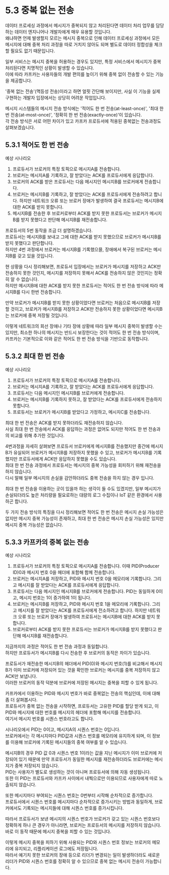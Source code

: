 # 5.3 중복 없는 전송


데이터 프로세싱 과정에서 메시지가 중복되지 않고 처리된다면 데이터 처리 업무를 담당하는 데이터 엔지니어나 개발자에게 매우 유용할 것입니다.  
왜냐하면 언제 발생할지 모르는 메시지 중복으로 인해 데이터 프로세싱 과정에서 모든 메시지에 대해 중복 처리 과정을 따로 거치지 않아도 되며 별도로 데이터 정합성을 체크할 필요도 없기 때문입니다.  

일부 서비스는 메시지 중복을 허용하는 경우도 있지만, 특정 서비스에서 메시지가 중복 처리된다면 치명적인 상황이 발생할 수 있습니다.  
이에 따라 카프카는 사용자들의 개발 편의를 높이기 위해 중복 없이 전송할 수 있는 기능을 제공합니다.  

'중복 없는 전송'(멱등성 전송)이라고 하면 얼핏 간단해 보이지만, 사실 이 기능을 실제 구현하는 개발자 입장에서는 상당히 어려운 작업입니다.  

메시지 시스템들의 메시지 전송 방식에는 '적어도 한 번 전송(at-least-once)', '최대 한 번 전송(at-most-once)', '정확히 한 번 전송(exactly-once)'이 있습니다.  
각 전송 방식은 서로 어떤 차이가 있고 카프카 프로듀서에 적용된 중복없는 전송과정도 살펴보겠습니다.  

## 5.3.1 적어도 한 번 전송

예상 시나리오  

1. 프로듀서가 브로커의 특정 토픽으로 메시지A를 전송합니다.  
2. 브로커는 메시지A를 기록하고, 잘 받았다는 ACK를 프로듀서에게 응답합니다.  
3. 브로커의 ACK를 받은 프로듀서는 다음 메시지인 메시지B를 브로커에게 전송합니다.  
4. 브로커는 메시지B를 기록하고, 잘 받았다는 ACK를 프로듀서에게 전송하려고 합니다. 하지만 네트워크 오류 또는 브로커 장애가 발생하여 결국 프로듀서는 메시지B에 대한 ACK를 받지 못합니다.  
5. 메시지B를 전송한 후 브로커로부터 ACK를 받지 못한 프로듀서는 브로커가 메시지B를 받지 못했다고 판단해 메시지B를 재전송합니다.  

프로듀서의 5번 동작을 조금 더 설명하겠습니다.  
프로듀서는 메시지B를 보내고 그에 대한 ACK를 받지 못했으므로 브로커가 메시지B를 받지 못했다고 판단합니다.  
하지만 4번 과정에서 브로커는 메시지B를 기록했으믈, 장애에서 복구된 브로커는 메시지B를 갖고 있을 것입니다.

현 상황을 다시 정리해보면, 프로듀서 입장에서는 브로커가 메시지를 저장하고 ACK만 전송하지 못한 것인지, 메시지를 저장하지 못해서 ACK를 전송하지 않은 것인지는 정확히 알 수 없습니다.  
하지만 메시지B에 대한 ACK를 받지 못한 프로듀서는 적어도 한 번 전송 방식에 따라 메시지B를 다시 한번 전송합니다.  

만약 브로커가 메시지B를 받지 못한 상황이었다면 브로커는 처음으로 메시지B를 저장할 것이고, 브로커가 메시지B를 저장하고 ACK만 전송하지 못한 상황이었다면 메시지B는 브로커에 중복 저장될 것입니다.  

이렇게 네트워크의 회선 장애나 기타 장애 상황에 따라 일부 메시지 중복이 발생할 수는 있지만, 최소한 하나의 메시지는 반드시 보장한다는 것이 적어도 한 번 전송 방식이며, 카프카는 기본적으로 이와 같은 적어도 한 번 전송 방식을 기반으로 동작합니다.  

## 5.3.2 최대 한 번 전송

예상 시나리오  

1. 프로듀서가 브로커의 특정 토픽으로 메시지A를 전송합니다.  
2. 브로커는 메시지A를 기록하고, 잘 받았다는 ACK를 프로듀서에게 응답합니다.  
3. 프로듀서는 다음 메시지인 메시지B를 브로커에게 전송합니다.  
4. 브로커는 메시지B를 기록하지 못하고, 잘 받았다는 ACK를 프로듀서에게 전송하지 못합니다.  
5. 프로듀서는 브로커가 메시지B를 받았다고 가정하고, 메시지C를 전송합니다.  

최대 한 번 전송은 ACK를 받지 못하더라도 재전송하지 않습니다.  
사실 최대 한 번 전송에서 ACK를 응답하는 과정은 없어도 되지만 적어도 한 번 전송과의 비교를 위해 추가한 것입니다.  

4번과정을 자세히 살펴보면 프로듀서 브로커에게 메시지B를 전송했지만 중간에 메시지B가 유실되어 브로커가 메시지B를 저장하지 못했을 수 있고, 브로커가 메시지B를 기록했지만 프로듀서에게 ACK만 응답하지 못했을 수도 있습니다.  
최대 한 번 전송 과정에서 프로듀서는 메시지의 중복 가능성을 회피하기 위해 재전송을 하지 않습니다.  
다시 말해 일부 메시지의 손실을 감안하더라도 중복 전송을 하지 않는 경우 입니다.  

최대 한 번 전송을 이용하는 곳이 있을까 하는 생각이 들 수도 있겠지만, 일부 메시지가 손실되더라도 높은 처리량을 필요로하는 대량의 로그 수집이나 IoT 같은 환경에서 사용하곤 합니다.  

두 가지 전송 방식의 특징을 다시 정리해보면 적어도 한 번 전송은 메시지 손실 가능성은 없지만 메시지 중복 가능성이 존재하고, 최대 한 번 전송은 메시지 손실 가능성은 있지만 메시지 중복 가능성은 없습니다.  


## 5.3.3 카프카의 중복 없는 전송

예상 시나리오  

1. 프로듀서가 브로커의 특정 토픽으로 메시지A를 전송합니다. 이때 PID(Producer ID)0과 메시지 번호 0을 헤더에 포함해 함께 전송합니다.
2. 브로커는 메시지A를 저장하고, PID와 메시지 번호 0을 메모리에 기록합니다. 그리고 메시지를 잘 받았다는 ACK를 프로듀서에게 응답합니다.
3. 프로듀서는 다음 메시지인 메시지B를 브로커에게 전송합니다. PID는 동일하게 0이고, 메시지 번호는 1이 증가하여 1이 됩니다.
4. 브로커는 메시지B를 저장하고, PID와 메시지 번호 1을 메모리에 기록합니다. 그리고 메시지를 잘 받았다는 ACK를 프로듀서에게 전소하려고 합니다. 하지만 네트워크 오류 또는 브로커 장애가 발생하여 프로듀서는 메시지B에 대한 ACK를 받지 못합니다.
5. 브로커로부터 ACK를 받지 못한 프로듀서는 브로커가 메시지B를 받지 못했다고 판단해 메시지B를 재전송합니다.  

지금까지의 과정은 적어도 한 번 전송 과정과 동일합니다.  
하지만 프로듀서가 메시지B를 다시 전송한 후 브로커의 동작은 차이가 있습니다.  

프로듀서가 재전송한 메시지B의 헤더에서 PID(0)와 메시지 번호(1)를 비교해서 메시지B가 이미 브로커에 저장되어 있는 것을 확인한 브로커는 메시지를 중복 저장하지 않고 ACK만 보냅니다.  
이러한 브로커의 동작 덕분에 브로커에 저장된 메시지는 중복을 피할 수 있게 됩니다.  

카프카에서 이용하는 PID와 메시지 번호가 바로 중복없는 전송의 핵심인데, 이에 대해 좀 더 살펴봅시다.  
프로듀서가 중복 없는 전송을 시작하면, 프로듀서는 고유한 PID를 할당 받게 되고, 이 PID와 메시지에 대한 번호를 메시지의 헤더에 포함해 메시지를 전송합니다.  
여기서 메시지 번호를 시퀀스 번호라고도 합니다.  

시나리오에서 PID는 0이고, 메시지A의 시퀀스 번호는 0입니다.  
브로커에서는 각 메시지마다 PID값과 시퀀스 번호를 메모리에 유지하게 되며, 이 정보를 이용해 브로커에 기록된 메시지들의 중복 여부를 알 수 있습니다.  

메시지B의 경우 PID 값 0과 시퀀스 번호 1이라는 값을 지닌 메시지가 이미 브로커에 저장되어 있기 때문에 만약 프로듀서가 동일한 메시지를 재전송하더라도 브로커에는 메시지가 중복 저장되지 않습니다.  
PID는 사용자가 별도로 생성하는 것이 아니며 프로듀서에 의해 자동 생성됩니다.  
또한 이 PID는 프로듀서와 카프카 사이에서 내붝으로만 이용되므로 사용자에게 따로 노출되지 않습니다.  

또한 메시지마다 부여되는 시퀀스 번호는 0번부터 시작해 순차적으로 증가합니다.  
프로듀서에서 시퀀스 번호를 메시지마다 순차적으로 증가시키는 방법과 동일하게, 브로커에서도 기록되는 메시지들에 대해 시퀀스 번호를 증가시킵니다.  

따라서 프로듀서가 보낸 메시지의 시퀀스 번호가 브로커가 갖고 있는 시퀀스 번호보다 정확하게 하나 큰 경우가 아니라면, 브로커는 프로듀서의 메시지를 저장하지 않습니다.  
바로 이 동작 때문에 메시지 중복을 피할 수 있는 것입니다.  

이렇게 메시지 중복을 피하기 위해 사용되는 PID와 시퀀스 번호 정보는 브로커의 메모리에 유지되고, 리플리케이션 로그에도 저장됩니다.  
따라서 예기치 못한 브로커의 장애 등으로 리더가 변경되는 일이 발생하더라도 새로운 리더가 PID와 시퀀스 번호를 정확히 알 수 있으므로 중복 없는 메시지 전송이 가능합니다.  






